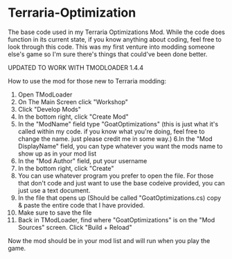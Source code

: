 # Terraria-Optimization
The base code used in my Terraria Optimizations Mod. While the code does function in its current state, if you know anything about coding, feel free to look through this code. This was my first venture into modding someone else's game so I'm sure there's things that could've been done better. 

UPDATED TO WORK WITH TMODLOADER 1.4.4

How to use the mod for those new to Terraria modding:
1. Open TModLoader
2. On The Main Screen click "Workshop"
3. Click "Develop Mods"
4. In the bottom right, click "Create Mod"
5. In the "ModName" field type "GoatOptimizations" (this is just what it's called within my code. if you know what you're doing, feel free to change the name. just please credit me in some way.)
6.In the "Mod DisplayName" field, you can type whatever you want the mods name to show up as in your mod list
7. In the "Mod Author" field, put your username
8. In the bottom right, click "Create"
9. You can use whatever program you prefer to open the file. For those that don't code and just want to use the base codeive provided, you can just use a text document.
10. In the file that opens up (Should be called "GoatOptimizations.cs) copy & paste the entire code that I have provided.
11. Make sure to save the file
12. Back in TModLoader, find where "GoatOptimizations" is on the "Mod Sources" screen. Click "Build + Reload"

Now the mod should be in your mod list and will run when you play the game. 
